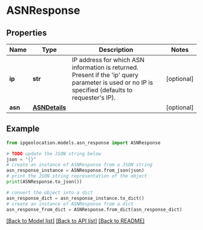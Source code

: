 # ASNResponse


## Properties

Name | Type | Description | Notes
------------ | ------------- | ------------- | -------------
**ip** | **str** | IP address for which ASN information is returned. Present if the &#39;ip&#39; query parameter is used or no IP is specified (defaults to requester&#39;s IP). | [optional] 
**asn** | [**ASNDetails**](ASNDetails.md) |  | [optional] 

## Example

```python
from ipgeolocation.models.asn_response import ASNResponse

# TODO update the JSON string below
json = "{}"
# create an instance of ASNResponse from a JSON string
asn_response_instance = ASNResponse.from_json(json)
# print the JSON string representation of the object
print(ASNResponse.to_json())

# convert the object into a dict
asn_response_dict = asn_response_instance.to_dict()
# create an instance of ASNResponse from a dict
asn_response_from_dict = ASNResponse.from_dict(asn_response_dict)
```
[[Back to Model list]](../README.md#documentation-for-models) [[Back to API list]](../README.md#documentation-for-api-endpoints) [[Back to README]](../README.md)


